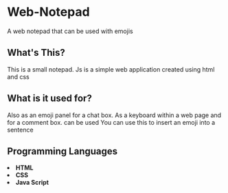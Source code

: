# Web-Notepad
A web notepad that can be used with emojis
<br/>

<h2>What's This?</h2>
This is a small notepad. Js is a simple web application created using html and css

<h2>What is it used for?</h2>
Also as an emoji panel for a chat box.  As a keyboard within a web page and for a comment box.  can be used  You can use this to insert an emoji into a sentence

<h2>Programming Languages</h2>
<li><b>HTML</b></li>
<li><b>CSS</b></li>
<li><b>Java Script</b></li>
